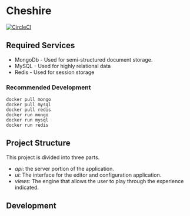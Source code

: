 # Cheshire #
[![CircleCI](https://circleci.com/gh/mwj8410/cheshire.svg?style=svg)](https://circleci.com/gh/mwj8410/cheshire)

## Required Services ##
* MongoDb - Used for semi-structured document storage.
* MySQL - Used for highly relational data
* Redis - Used for session storage

### Recommended Development ###
```
docker pull mongo
docker pull mysql
docker pull redis
docker run mongo
docker run mysql
docker run redis
```

## Project Structure ##
This project is divided into three parts.
- *api*: the server portion of the application.
- *ui*: The interface for the editor and configuration application.
- *views*: The engine that allows the user to play through the experience indicated.

## Development ##
